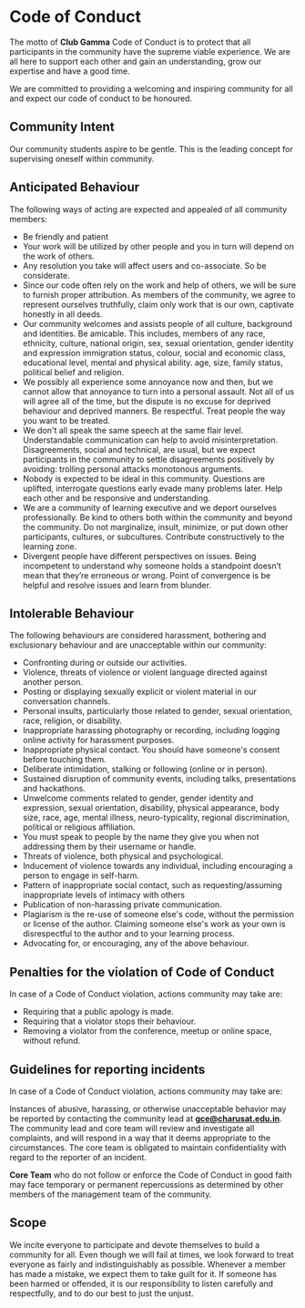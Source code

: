 # Code of Conduct
The motto of **Club Gamma** Code of Conduct is to protect that all participants in the community have the supreme viable experience. We are all here to support each other and gain an understanding, grow our expertise and have a good time.

We are committed to providing a welcoming and inspiring community for all and expect our code of conduct to be honoured. 

## Community Intent

Our community students aspire to be gentle. This is the leading concept for supervising oneself within community.

## Anticipated Behaviour
The following ways of acting are expected and appealed of all community members:

- Be friendly and patient
- Your work will be utilized by other people and you in turn will depend on the work of others.
- Any resolution you take will affect users and co-associate. So be considerate.
- Since our code often rely on the work and help of others, we will be sure to furnish proper attribution. As members of the community, we agree to represent ourselves truthfully, claim only work that is our own, captivate honestly in all deeds.
- Our community welcomes and assists people of all culture, background and identities. Be amicable. This includes, members of any race, ethnicity, culture, national origin, sex, sexual orientation, gender identity and expression immigration status, colour, social and economic class, educational level, mental and physical ability. age, size, family status, political belief and religion.
- We possibly all experience some annoyance now and then, but we cannot allow that annoyance to turn into a personal assault. Not all of us will agree all of the time, but the dispute is no excuse for deprived behaviour and deprived manners. Be respectful. Treat people the way you want to be treated.
- We don't all speak the same speech at the same flair level. Understandable communication can help to avoid misinterpretation. Disagreements, social and technical, are usual, but we expect participants in the community to settle disagreements positively by avoiding: trolling personal attacks monotonous arguments.
- Nobody is expected to be ideal in this community. Questions are uplifted, interrogate questions early evade many problems later. Help each other and be responsive and understanding.
- We are a community of learning executive and we deport ourselves professionally. Be kind to others both within the community and beyond the community. Do not marginalize, insult, minimize, or put down other participants, cultures, or subcultures. Contribute constructively to the learning zone.
- Divergent people have different perspectives on issues. Being incompetent to understand why someone holds a standpoint doesn’t mean that they’re erroneous or wrong. Point of convergence is be helpful and resolve issues and learn from blunder.

## Intolerable Behaviour
The following behaviours are considered harassment, bothering and exclusionary behaviour and are unacceptable within our community:

- Confronting during or outside our activities.
- Violence, threats of violence or violent language directed against another person.
- Posting or displaying sexually explicit or violent material in our conversation channels.
- Personal insults, particularly those related to gender, sexual orientation, race, religion, or disability.
- Inappropriate harassing photography or recording, including logging online activity for harassment purposes.
- Inappropriate physical contact. You should have someone's consent before touching them.
- Deliberate intimidation, stalking or following (online or in person).
- Sustained disruption of community events, including talks, presentations and hackathons.
- Unwelcome comments related to gender, gender identity and expression, sexual orientation, disability, physical appearance, body size, race, age, mental illness, neuro-typicality, regional discrimination, political or religious affiliation.
- You must speak to people by the name they give you when not addressing them by their username or handle.
- Threats of violence, both physical and psychological.
- Inducement of violence towards any individual, including encouraging a person to engage in self-harm.
- Pattern of inappropriate social contact, such as requesting/assuming inappropriate levels of intimacy with others
- Publication of non-harassing private communication.
- Plagiarism is the re-use of someone else's code, without the permission or license of the author. Claiming someone else's work as your own is disrespectful to the author and to your learning process.
- Advocating for, or encouraging, any of the above behaviour.

## Penalties for the violation of Code of Conduct
In case of a Code of Conduct violation, actions community may take are:

- Requiring that a public apology is made.
- Requiring that a violator stops their behaviour.
- Removing a violator from the conference, meetup or online space, without refund.

## Guidelines for reporting incidents
In case of a Code of Conduct violation, actions community may take are:

Instances of abusive, harassing, or otherwise unacceptable behavior may be reported by contacting the community lead at **gce@charusat.edu.in**. The community lead and core team will review and investigate all complaints, and will respond in a way that it deems appropriate to the circumstances. The core team is obligated to maintain confidentiality with regard to the reporter of an incident.

**Core Team** who do not follow or enforce the Code of Conduct in good faith may face temporary or permanent repercussions as determined by other members of the management team of the community.

## Scope
We incite everyone to participate and devote themselves to build a community for all. Even though we will fail at times, we look forward to treat everyone as fairly and indistinguishably as possible. Whenever a member has made a mistake, we expect them to take guilt for it. If someone has been harmed or offended, it is our responsibility to listen carefully and respectfully, and to do our best to just the unjust.
